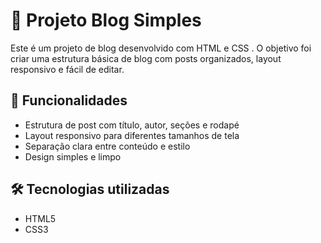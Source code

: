 # 📝 Projeto Blog Simples

Este é um projeto de blog desenvolvido com HTML e CSS . O objetivo foi criar uma estrutura básica de blog com posts organizados, layout responsivo e fácil de editar.

## 🚀 Funcionalidades

- Estrutura de post com título, autor, seções e rodapé
- Layout responsivo para diferentes tamanhos de tela
- Separação clara entre conteúdo e estilo
- Design simples e limpo

## 🛠 Tecnologias utilizadas

- HTML5
- CSS3



